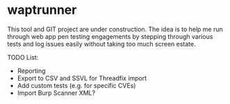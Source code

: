 # waptrunner

This tool and GIT project are under construction. The idea is to help me run through web app pen testing engagements by stepping through various tests and log issues easily without taking too much screen estate. 

TODO List:
* Reporting
* Export to CSV and SSVL for Threadfix import
* Add custom tests (e.g. for specific CVEs)
* Import Burp Scanner XML?

